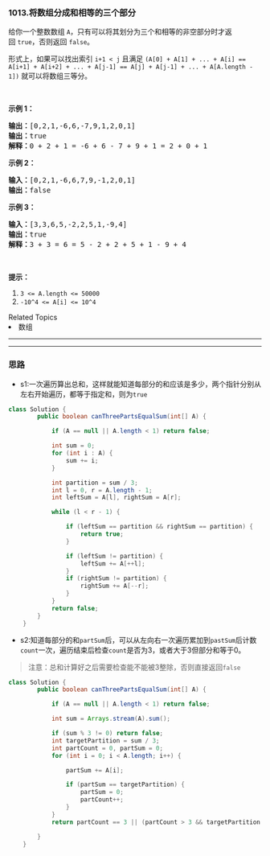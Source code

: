 ### 1013.将数组分成和相等的三个部分
<p>给你一个整数数组&nbsp;<code>A</code>，只有可以将其划分为三个和相等的非空部分时才返回&nbsp;<code>true</code>，否则返回 <code>false</code>。</p>

<p>形式上，如果可以找出索引&nbsp;<code>i+1 &lt; j</code>&nbsp;且满足&nbsp;<code>(A[0] + A[1] + ... + A[i] == A[i+1] + A[i+2] + ... + A[j-1] == A[j] + A[j-1] + ... + A[A.length - 1])</code>&nbsp;就可以将数组三等分。</p>

<p>&nbsp;</p>

<p><strong>示例 1：</strong></p>

<pre><strong>输出：</strong>[0,2,1,-6,6,-7,9,1,2,0,1]
<strong>输出：</strong>true
<strong>解释：</strong>0 + 2 + 1 = -6 + 6 - 7 + 9 + 1 = 2 + 0 + 1
</pre>

<p><strong>示例 2：</strong></p>

<pre><strong>输入：</strong>[0,2,1,-6,6,7,9,-1,2,0,1]
<strong>输出：</strong>false
</pre>

<p><strong>示例 3：</strong></p>

<pre><strong>输入：</strong>[3,3,6,5,-2,2,5,1,-9,4]
<strong>输出：</strong>true
<strong>解释：</strong>3 + 3 = 6 = 5 - 2 + 2 + 5 + 1 - 9 + 4
</pre>

<p>&nbsp;</p>

<p><strong>提示：</strong></p>

<ol>
	<li><code>3 &lt;= A.length &lt;= 50000</code></li>
	<li><code>-10^4&nbsp;&lt;= A[i] &lt;= 10^4</code></li>
</ol>
<div><div>Related Topics</div><div><li>数组</li></div></div>




---
---


### 思路
- s1:一次遍历算出总和，这样就能知道每部分的和应该是多少，两个指针分别从左右开始遍历，都等于指定和，则为`true`
``` java
class Solution {
        public boolean canThreePartsEqualSum(int[] A) {

            if (A == null || A.length < 1) return false;

            int sum = 0;
            for (int i : A) {
                sum += i;
            }

            int partition = sum / 3;
            int l = 0, r = A.length - 1;
            int leftSum = A[l], rightSum = A[r];

            while (l < r - 1) {

                if (leftSum == partition && rightSum == partition) {
                    return true;
                }

                if (leftSum != partition) {
                    leftSum += A[++l];
                }
                if (rightSum != partition) {
                    rightSum += A[--r];
                }
            }
            return false;
        }
    }
```
- s2:知道每部分的和`partSum`后，可以从左向右一次遍历累加到`pastSum`后计数`count`一次，遍历结束后检查`count`是否为3，或者大于3但部分和等于0。
> 注意：总和计算好之后需要检查能不能被3整除，否则直接返回`false`  
``` java
class Solution {
        public boolean canThreePartsEqualSum(int[] A) {

            if (A == null || A.length < 1) return false;

            int sum = Arrays.stream(A).sum();

            if (sum % 3 != 0) return false;
            int targetPartition = sum / 3;
            int partCount = 0, partSum = 0;
            for (int i = 0; i < A.length; i++) {

                partSum += A[i];

                if (partSum == targetPartition) {
                    partSum = 0;
                    partCount++;
                }
            }
            return partCount == 3 || (partCount > 3 && targetPartition == 0);

        }
    }
```